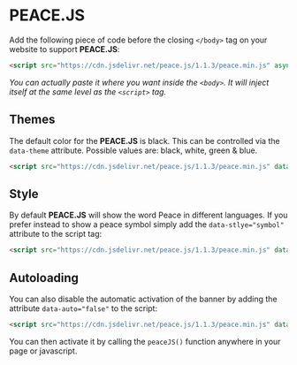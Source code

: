 # PEACE.JS

Add the following piece of code before the closing ```</body>``` tag on your website to support **PEACE.JS**:

```html
<script src="https://cdn.jsdelivr.net/peace.js/1.1.3/peace.min.js" async></script>
```

*You can actually paste it where you want inside the ```<body>```. It will inject itself at the same level as the ```<script>``` tag.*

## Themes

The default color for the **PEACE.JS** is black. This can be controlled via the `data-theme` attribute. Possible values are: black, white, green & blue.

```html
<script src="https://cdn.jsdelivr.net/peace.js/1.1.3/peace.min.js" data-theme="blue" async></script>
```

## Style

By default **PEACE.JS** will show the word Peace in different languages. If you prefer instead to show a peace symbol simply add the `data-stlye="symbol"` attribute to the script tag:

```html
<script src="https://cdn.jsdelivr.net/peace.js/1.1.3/peace.min.js" data-style="symbol" async></script>
```

## Autoloading

You can also disable the automatic activation of the banner by adding the attribute `data-auto="false"` to the script:

```html
<script src="https://cdn.jsdelivr.net/peace.js/1.1.3/peace.min.js" data-auto="false" async></script>
```

You can then activate it by calling the ```peaceJS()``` function anywhere in your page or javascript.